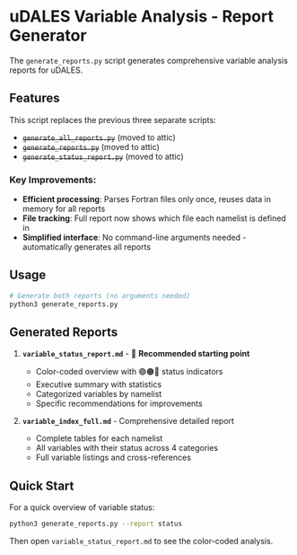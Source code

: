# uDALES Variable Analysis - Report Generator

The `generate_reports.py` script generates comprehensive variable analysis reports for uDALES.

## Features

This script replaces the previous three separate scripts:
- ~~`generate_all_reports.py`~~ (moved to attic)
- ~~`generate_reports.py`~~ (moved to attic) 
- ~~`generate_status_report.py`~~ (moved to attic)

### Key Improvements:
- **Efficient processing**: Parses Fortran files only once, reuses data in memory for all reports
- **File tracking**: Full report now shows which file each namelist is defined in
- **Simplified interface**: No command-line arguments needed - automatically generates all reports

## Usage

```bash
# Generate both reports (no arguments needed)
python3 generate_reports.py
```

## Generated Reports

1. **`variable_status_report.md`** - 🎯 **Recommended starting point**
   - Color-coded overview with 🟢🟠🔴 status indicators
   - Executive summary with statistics
   - Categorized variables by namelist
   - Specific recommendations for improvements

2. **`variable_index_full.md`** - Comprehensive detailed report
   - Complete tables for each namelist
   - All variables with their status across 4 categories
   - Full variable listings and cross-references

## Quick Start

For a quick overview of variable status:
```bash
python3 generate_reports.py --report status
```

Then open `variable_status_report.md` to see the color-coded analysis.